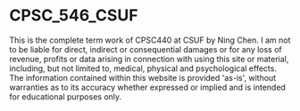 # CPSC_546_CSUF
 This is the complete term work of CPSC440 at CSUF by Ning Chen. I am not to be liable for direct, indirect or consequential damages or for any loss of revenue, profits or data arising in connection with using this site or material, including, but not limited to, medical, physical and psychological effects. The information contained within this website is provided 'as-is', without warranties as to its accuracy whether expressed or implied and is intended for educational purposes only.
